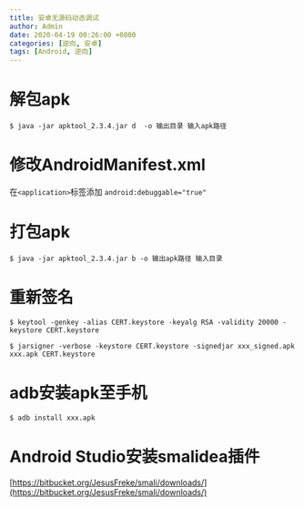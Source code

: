 ```yaml
---
title: 安卓无源码动态调试
author: Admin
date: 2020-04-19 00:26:00 +0800
categories: [逆向, 安卓]
tags: [Android, 逆向]
---
```


# 解包apk

```console
$ java -jar apktool_2.3.4.jar d  -o 输出目录 输入apk路径
```

# 修改AndroidManifest.xml

在```<application>```标签添加 ```android:debuggable="true"```


# 打包apk

```console
$ java -jar apktool_2.3.4.jar b -o 输出apk路径 输入目录
```

# 重新签名

```console
$ keytool -genkey -alias CERT.keystore -keyalg RSA -validity 20000 -keystore CERT.keystore

$ jarsigner -verbose -keystore CERT.keystore -signedjar xxx_signed.apk xxx.apk CERT.keystore
```

# adb安装apk至手机

```console
$ adb install xxx.apk
```

# Android Studio安装smalidea插件

[https://bitbucket.org/JesusFreke/smali/downloads/](https://bitbucket.org/JesusFreke/smali/downloads/)
